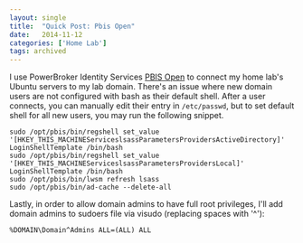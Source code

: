```yaml
---
layout: single
title:  "Quick Post: Pbis Open"
date:   2014-11-12
categories: ['Home Lab']
tags: archived
---
```

I use PowerBroker Identity Services [PBIS Open][1] to connect my home lab's Ubuntu servers to my lab domain. There's an issue where new domain users are not configured with bash as their default shell. After a user connects, you can manually edit their entry in `/etc/passwd`, but to set default shell for all new users, you may run the following snippet.

```language-bash
sudo /opt/pbis/bin/regshell set_value '[HKEY_THIS_MACHINEServiceslsassParametersProvidersActiveDirectory]' LoginShellTemplate /bin/bash
sudo /opt/pbis/bin/regshell set_value '[HKEY_THIS_MACHINEServiceslsassParametersProvidersLocal]' LoginShellTemplate /bin/bash
sudo /opt/pbis/bin/lwsm refresh lsass
sudo /opt/pbis/bin/ad-cache --delete-all
```

Lastly, in order to allow domain admins to have full root privileges, I'll add domain admins to sudoers file via visudo (replacing spaces with '^'):

`%DOMAIN\Domain^Admins ALL=(ALL) ALL`

[1]: http://www.powerbrokeropen.org/
